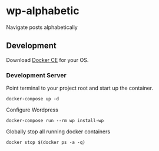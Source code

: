# wp-alphabetic

Navigate posts alphabetically


## Development

Download [Docker CE](https://www.docker.com/get-docker) for your OS.

### Development Server

Point terminal to your project root and start up the container.

```shell
docker-compose up -d
```

Configure Wordpress

```shell
docker-compose run --rm wp install-wp
```

Globally stop all running docker containers

```cli
docker stop $(docker ps -a -q)
```